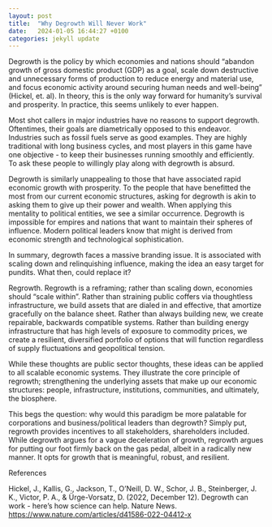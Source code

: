 ```yaml
---
layout: post
title:  "Why Degrowth Will Never Work"
date:   2024-01-05 16:44:27 +0100
categories: jekyll update
---
```

Degrowth is the policy by which economies and nations should “abandon growth of gross domestic product (GDP) as a goal, scale down destructive and unnecessary forms of production to reduce energy and material use, and focus economic activity around securing human needs and well-being” (Hickel, et. al). In theory, this is the only way forward for humanity’s survival and prosperity. In practice, this seems unlikely to ever happen. 

Most shot callers in major industries have no reasons to support degrowth. Oftentimes, their goals are diametrically opposed to this endeavor. Industries such as fossil fuels serve as good examples. They are highly traditional with long business cycles, and most players in this game have one objective - to keep their businesses running smoothly and efficiently. To ask these people to willingly play along with degrowth is absurd. 

Degrowth is similarly unappealing to those that have associated rapid economic growth with prosperity. To the people that have benefitted the most from our current economic structures, asking for degrowth is akin to asking them to give up their power and wealth. When applying this mentality to political entities, we see a similar occurrence. Degrowth is impossible for empires and nations that want to maintain their spheres of influence. Modern political leaders know that might is derived from economic strength and technological sophistication.

In summary, degrowth faces a massive branding issue. It is associated with scaling down and relinquishing influence, making the idea an easy target for pundits. What then, could replace it?

Regrowth. Regrowth is a reframing; rather than scaling down, economies should “scale within”. Rather than straining public coffers via thoughtless infrastructure, we build assets that are dialed in and effective, that amortize gracefully on the balance sheet. Rather than always building new, we create repairable, backwards compatible systems. Rather than building energy infrastructure that has high levels of exposure to commodity prices, we create a resilient, diversified portfolio of options that will function regardless of supply fluctuations and geopolitical tension. 

While these thoughts are public sector thoughts, these ideas can be applied to all scalable economic systems. They illustrate the core principle of regrowth; strengthening the underlying assets that make up our economic structures: people, infrastructure, institutions, communities, and ultimately, the biosphere.

This begs the question: why would this paradigm be more palatable for corporations and business/political leaders than degrowth? Simply put, regrowth provides incentives to all stakeholders, shareholders included. While degrowth argues for a vague deceleration of growth, regrowth argues for putting our foot firmly back on the gas pedal, albeit in a radically new manner. It opts for growth that is meaningful, robust, and resilient. 


References

Hickel, J., Kallis, G., Jackson, T., O’Neill, D. W., Schor, J. B., Steinberger, J. K., Victor, P. A., & Ürge-Vorsatz, D. (2022, December 12). Degrowth can work - here’s how science can help. Nature News. https://www.nature.com/articles/d41586-022-04412-x 
